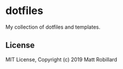 # dotfiles

My collection of dotfiles and templates.

## License

MIT License, Copyright (c) 2019 Matt Robillard

